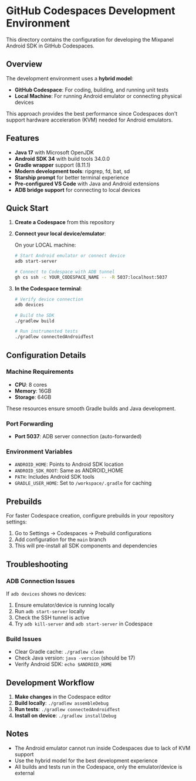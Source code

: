 # GitHub Codespaces Development Environment

This directory contains the configuration for developing the Mixpanel Android SDK in GitHub Codespaces.

## Overview

The development environment uses a **hybrid model**:
- **GitHub Codespace**: For coding, building, and running unit tests
- **Local Machine**: For running Android emulator or connecting physical devices

This approach provides the best performance since Codespaces don't support hardware acceleration (KVM) needed for Android emulators.

## Features

- **Java 17** with Microsoft OpenJDK
- **Android SDK 34** with build tools 34.0.0
- **Gradle wrapper** support (8.11.1)
- **Modern development tools**: ripgrep, fd, bat, sd
- **Starship prompt** for better terminal experience
- **Pre-configured VS Code** with Java and Android extensions
- **ADB bridge support** for connecting to local devices

## Quick Start

1. **Create a Codespace** from this repository
2. **Connect your local device/emulator**:
   
   On your LOCAL machine:
   ```bash
   # Start Android emulator or connect device
   adb start-server
   
   # Connect to Codespace with ADB tunnel
   gh cs ssh -c YOUR_CODESPACE_NAME -- -R 5037:localhost:5037
   ```

3. **In the Codespace terminal**:
   ```bash
   # Verify device connection
   adb devices
   
   # Build the SDK
   ./gradlew build
   
   # Run instrumented tests
   ./gradlew connectedAndroidTest
   ```

## Configuration Details

### Machine Requirements
- **CPU**: 8 cores
- **Memory**: 16GB
- **Storage**: 64GB

These resources ensure smooth Gradle builds and Java development.

### Port Forwarding
- **Port 5037**: ADB server connection (auto-forwarded)

### Environment Variables
- `ANDROID_HOME`: Points to Android SDK location
- `ANDROID_SDK_ROOT`: Same as ANDROID_HOME
- `PATH`: Includes Android SDK tools
- `GRADLE_USER_HOME`: Set to `/workspace/.gradle` for caching

## Prebuilds

For faster Codespace creation, configure prebuilds in your repository settings:
1. Go to Settings → Codespaces → Prebuild configurations
2. Add configuration for the `main` branch
3. This will pre-install all SDK components and dependencies

## Troubleshooting

### ADB Connection Issues
If `adb devices` shows no devices:
1. Ensure emulator/device is running locally
2. Run `adb start-server` locally
3. Check the SSH tunnel is active
4. Try `adb kill-server` and `adb start-server` in Codespace

### Build Issues
- Clear Gradle cache: `./gradlew clean`
- Check Java version: `java -version` (should be 17)
- Verify Android SDK: `echo $ANDROID_HOME`

## Development Workflow

1. **Make changes** in the Codespace editor
2. **Build locally**: `./gradlew assembleDebug`
3. **Run tests**: `./gradlew connectedAndroidTest`
4. **Install on device**: `./gradlew installDebug`

## Notes

- The Android emulator cannot run inside Codespaces due to lack of KVM support
- Use the hybrid model for the best development experience
- All builds and tests run in the Codespace, only the emulator/device is external